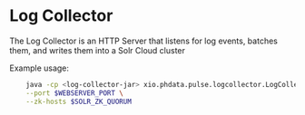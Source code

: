 # Log Collector

The Log Collector is an HTTP Server that listens for log events, batches them, and writes them 
into a Solr Cloud cluster

Example usage:

```bash 
    java -cp <log-collector-jar> xio.phdata.pulse.logcollector.LogCollector \
    --port $WEBSERVER_PORT \
    --zk-hosts $SOLR_ZK_QUORUM
```
